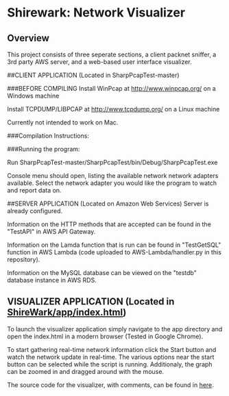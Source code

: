 # Shirewark: Network Visualizer

## Overview
This project consists of three seperate sections, a client packnet sniffer, a 3rd party AWS server, and a web-based user interface visualizer.

##CLIENT APPLICATION (Located in SharpPcapTest-master)

###BEFORE COMPILING
Install WinPcap at http://www.winpcap.org/ on a Windows machine

Install TCPDUMP/LIBPCAP at http://www.tcpdump.org/ on a Linux machine

Currently not intended to work on Mac.

###Compilation Instructions:

###Running the program:

Run SharpPcapTest-master/SharpPcapTest/bin/Debug/SharpPcapTest.exe

Console menu should open, listing the available network network adapters available. Select the network adapter you would like the program to watch and report data on.


##SERVER APPLICATION (Located on Amazon Web Services)
Server is already configured.

Information on the HTTP methods that are accepted can be found in the "TestAPI" in AWS API Gateway.

Information on the Lamda function that is run can be found in "TestGetSQL" function in AWS Lambda (code uploaded to AWS-Lambda/handler.py in this repository).

Information on the MySQL database can be viewed on the "testdb" database instance in AWS RDS.

## VISUALIZER APPLICATION (Located in [ShireWark/app/index.html](ShireWark/app/index.html))

To launch the visualizer application simply navigate to the app directory and open the index.html in a modern browser (Tested in Google Chrome). 

To start gathering real-time network information click the Start button and watch the network update in real-time. The various options near the start button can be selected while the script is running. Additionaly, the graph can be zoomed in and dragged around with the mouse.

The source code for the visualizer, with comments, can be found in [here](ShireWark/app/scripts/visualizer.js).

